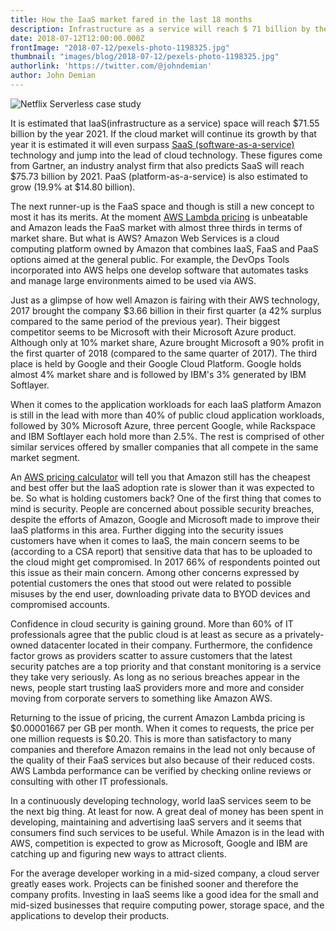 ```yaml
---
title: How the IaaS market fared in the last 18 months
description: Infrastructure as a service will reach $ 71 billion by the year 2021
date: 2018-07-12T12:00:00.000Z
frontImage: "2018-07-12/pexels-photo-1198325.jpg"
thumbnail: "images/blog/2018-07-12/pexels-photo-1198325.jpg"
authorlink: 'https://twitter.com/@johndemian'
author: John Demian
---
```

![Netflix Serverless case study](/images/blog/2018-07-12/pexels-photo-1198325.jpg)

It is estimated that IaaS(infrastructure as a service) space will reach $71.55 billion by the year 2021. If the cloud market will continue its growth by that year it is estimated it will even surpass <a href="https://www.techopedia.com/definition/155/software-as-a-service-saas">SaaS (software-as-a-service)</a> technology and jump into the lead of cloud technology. These figures come from Gartner, an industry analyst firm that also predicts SaaS will reach $75.73 billion by 2021. PaaS (platform-as-a-service) is also estimated to grow (19.9% at $14.80 billion).

The next runner-up is the FaaS space and though is still a new concept to most it has its merits. At the moment <a href="https://dashbird.io/blog/aws-lambda-pricing-model-explained/">AWS Lambda pricing</a> is unbeatable and Amazon leads the FaaS market with almost three thirds in terms of market share. But what is AWS? Amazon Web Services is a cloud computing platform owned by Amazon that combines IaaS, FaaS and PaaS options aimed at the general public. For example, the DevOps Tools incorporated into AWS helps one develop software that automates tasks and manage large environments aimed to be used via AWS.

Just as a glimpse of how well Amazon is fairing with their AWS technology, 2017 brought the company $3.66 billion in their first quarter (a 42% surplus compared to the same period of the previous year). Their biggest competitor seems to be Microsoft with their Microsoft Azure product. Although only at 10% market share, Azure brought Microsoft a 90% profit in the first quarter of 2018 (compared to the same quarter of 2017). The third place is held by Google and their Google Cloud Platform. Google holds almost 4% market share and is followed by IBM's 3% generated by IBM Softlayer.

When it comes to the application workloads for each IaaS platform Amazon is still in the lead with more than 40% of public cloud application workloads, followed by 30% Microsoft Azure, three percent Google, while Rackspace and IBM Softlayer each hold more than 2.5%. The rest is comprised of other similar services offered by smaller companies that all compete in the same market segment.

An <a href="https://dashbird.io/lambda-cost-calculator/">AWS pricing calculator</a> will tell you that Amazon still has the cheapest and best offer but the IaaS adoption rate is slower than it was expected to be. So what is holding customers back? One of the first thing that comes to mind is security. People are concerned about possible security breaches, despite the efforts of Amazon, Google and Microsoft made to improve their IaaS platforms in this area. Further digging into the security issues customers have when it comes to IaaS, the main concern seems to be (according to a CSA report) that sensitive data that has to be uploaded to the cloud might get compromised. In 2017 66% of respondents pointed out this issue as their main concern. Among other concerns expressed by potential customers the ones that stood out were related to possible misuses by the end user, downloading private data to BYOD devices and compromised accounts.

Confidence in cloud security is gaining ground. More than 60% of IT professionals agree that the public cloud is at least as secure as a privately-owned datacenter located in their company. Furthermore, the confidence factor grows as providers scatter to assure customers that the latest security patches are a top priority and that constant monitoring is a service they take very seriously. As long as no serious breaches appear in the news, people start trusting IaaS providers more and more and consider moving from corporate servers to something like Amazon AWS.

Returning to the issue of pricing, the current Amazon Lambda pricing is $0.00001667 per GB per month. When it comes to requests, the price per one million requests is $0.20. This is more than satisfactory to many companies and therefore Amazon remains in the lead not only because of the quality of their FaaS services but also because of their reduced costs. AWS Lambda performance can be verified by checking online reviews or consulting with other IT professionals.

In a continuously developing technology, world IaaS services seem to be the next big thing. At least for now. A great deal of money has been spent in developing, maintaining and advertising IaaS servers and it seems that consumers find such services to be useful. While Amazon is in the lead with AWS, competition is expected to grow as Microsoft, Google and IBM are catching up and figuring new ways to attract clients.

For the average developer working in a mid-sized company, a cloud server greatly eases work. Projects can be finished sooner and therefore the company profits. Investing in IaaS seems like a good idea for the small and mid-sized businesses that require computing power, storage space, and the applications to develop their products.